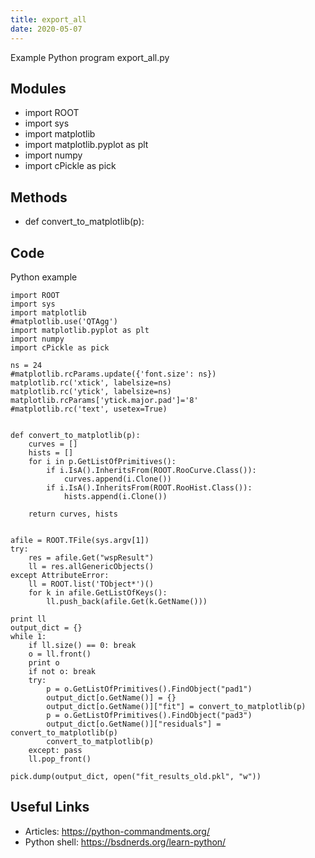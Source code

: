 ```yaml
---
title: export_all
date: 2020-05-07
---
```

Example Python program export_all.py

## Modules

* import ROOT
* import sys
* import matplotlib
* import matplotlib.pyplot as plt
* import numpy
* import cPickle as pick

## Methods

* def convert_to_matplotlib(p):

## Code

Python example

    import ROOT
    import sys
    import matplotlib
    #matplotlib.use('QTAgg')
    import matplotlib.pyplot as plt
    import numpy
    import cPickle as pick
    
    ns = 24
    #matplotlib.rcParams.update({'font.size': ns})
    matplotlib.rc('xtick', labelsize=ns)
    matplotlib.rc('ytick', labelsize=ns)
    matplotlib.rcParams['ytick.major.pad']='8'
    #matplotlib.rc('text', usetex=True)
    
    
    def convert_to_matplotlib(p):
        curves = [] 
        hists = []
        for i in p.GetListOfPrimitives():
            if i.IsA().InheritsFrom(ROOT.RooCurve.Class()):
                curves.append(i.Clone())
            if i.IsA().InheritsFrom(ROOT.RooHist.Class()):
                hists.append(i.Clone())
        
        return curves, hists
    
    
    afile = ROOT.TFile(sys.argv[1])
    try:
        res = afile.Get("wspResult")
        ll = res.allGenericObjects() 
    except AttributeError:
        ll = ROOT.list('TObject*')()
        for k in afile.GetListOfKeys():
            ll.push_back(afile.Get(k.GetName()))
        
    print ll
    output_dict = {}
    while 1:
        if ll.size() == 0: break
        o = ll.front()
        print o
        if not o: break
        try: 
            p = o.GetListOfPrimitives().FindObject("pad1")
            output_dict[o.GetName()] = {}
            output_dict[o.GetName()]["fit"] = convert_to_matplotlib(p) 
            p = o.GetListOfPrimitives().FindObject("pad3")
            output_dict[o.GetName()]["residuals"] = convert_to_matplotlib(p) 
            convert_to_matplotlib(p)
        except: pass
        ll.pop_front()
        
    pick.dump(output_dict, open("fit_results_old.pkl", "w"))
    
    

## Useful Links

- Articles: https://python-commandments.org/
- Python shell: https://bsdnerds.org/learn-python/
